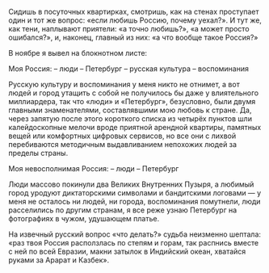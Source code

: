
Сидишь в посуточных квартирках, смотришь, как на стенах проступает один и тот же вопрос: «если любишь Россию, почему уехал?». И тут же, как тени, наплывают приятели: «а точно любишь?», «а может просто ошибался?», и, наконец, главный из них: «а что вообще такое Россия?»

В ноябре я вывел на блокнотном листе: 

Моя Россия: 
– люди
– Петербург
– русская культура
– воспоминания

Русскую культуру и воспоминания у меня никто не отнимет, а вот людей и город утащить с собой не получилось бы даже у влиятельного миллиардера, так что «люди» и «Петербург», безусловно, были двумя главными знаменателями, составлявшими мою любовь к стране. Да, через запятую после этого короткого списка из четырёх пунктов шли калейдоскопные мелочи вроде приятной арендной квартиры, памятных вещей или комфортных цифровых сервисов, но все они с лихвой перебиваются методичным выдавливанием непохожих людей за пределы страны.

Моя невосполнимая Россия: 
– люди
– Петербург

Люди массово покинули два Великих Внутренних Пузыря, а любимый город уродуют диктаторскими символами и бандитскими логовами — у меня не осталось ни людей, ни города, воспоминания помутнели, люди расселились по другим странам, я все реже узнаю Петербург на фотографиях в чужом, удушающем платье.

На извечный русский вопрос «что делать?» судьба неизменно шептала: «раз твоя Россия расползлась по степям и горам, так распнись вместе с ней по всей Евразии, макни затылок в Индийский океан, хватайся руками за Арарат и Казбек».